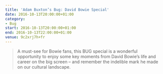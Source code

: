 ```yaml
---
title: 'Adam Buxton’s Bug: David Bowie Special'
date: 2016-10-13T20:00:00+01:00
category:
- Bug
start: 2016-10-13T20:00:00+01:00
end: 2016-10-13T22:00:00+01:00
venue: 9c2xrj7h+fr
---
```

> A must-see for Bowie fans, this BUG special is a wonderful opportunity to enjoy some key moments from David Bowie’s life and career on the big screen – and remember the indelible mark he made on our cultural landscape.
